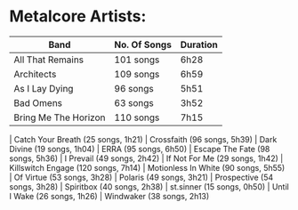 # Metalcore Artists:

| Band                             | No. Of Songs       | Duration          |
|----------------------------------|--------------------|-------------------|
| All That Remains                 | 101 songs          | 6h28              |
| Architects                       | 109 songs          | 6h59              |
| As I Lay Dying | 96 songs | 5h51 |
| Bad Omens | 63 songs | 3h52 |
| Bring Me The Horizon | 110 songs | 7h15 |

| Catch Your Breath (25 songs, 1h21)
| Crossfaith (96 songs, 5h39)
| Dark Divine (19 songs, 1h04)
| ERRA (95 songs, 6h50)
| Escape The Fate (98 songs, 5h36)
| I Prevail (49 songs, 2h42)
| If Not For Me (29 songs, 1h42)
| Killswitch Engage (120 songs, 7h14)
| Motionless In White (90 songs, 5h55)
| Of Virtue (53 songs, 3h28)
| Polaris (49 songs, 3h21)
| Prospective (54 songs, 3h28)
| Spiritbox (40 songs, 2h38)
| st.sinner (15 songs, 0h50)
| Until I Wake (26 songs, 1h26)
| Windwaker (38 songs, 2h13)
